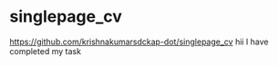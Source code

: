 # singlepage_cv
https://github.com/krishnakumarsdckap-dot/singlepage_cv
hii
I have completed my task 
